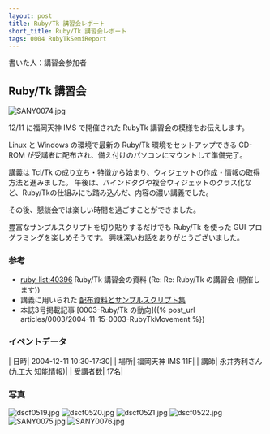 ```yaml
---
layout: post
title: Ruby/Tk 講習会レポート
short_title: Ruby/Tk 講習会レポート
tags: 0004 RubyTkSemiReport
---
```



書いた人：講習会参加者

## Ruby/Tk 講習会
![SANY0074.jpg]({{site.baseurl}}/images/0004-RubyTkSemiReport/SANY0074.jpg)

12/11 に福岡天神 IMS で開催された RubyTk 講習会の模様をお伝えします。

Linux と Windows の環境で最新の Ruby/Tk 環境をセットアップできる CD-ROM が受講者に配布され、備え付けのパソコンにマウントして準備完了。

講義は Tcl/Tk の成り立ち・特徴から始まり、ウィジェットの作成・情報の取得方法と進みました。
午後は、バインドタグや複合ウィジェットのクラス化など、Ruby/Tkの仕組みにも踏み込んだ、内容の濃い講義でした。

その後、懇談会では楽しい時間を過ごすことができました。

豊富なサンプルスクリプトを切り貼りするだけでも Ruby/Tk を使った GUI プログラミングを楽しめそうです。
興味深いお話をありがとうございました。

### 参考

* [ruby-list:40396](http://blade.nagaokaut.ac.jp/cgi-bin/scat.rb/ruby/ruby-list/40396) Ruby/Tk 講習会の資料 (Re:  Re: Ruby/Tk の講習会 (開催します))
* 講義に用いられた [配布資料とサンプルスクリプト集](http://www.dumbo.ai.kyutech.ac.jp/~nagai/RubyTk-seminar-20041211.tar.gz)
* 本誌3号掲載記事 [0003-Ruby/Tk の動向]({% post_url articles/0003/2004-11-15-0003-RubyTkMovement %})


### イベントデータ

| 日時| 2004-12-11 10:30-17:30|
| 場所| 福岡天神 IMS 11F|
| 講師| 永井秀利さん (九工大 知能情報)|
| 受講者数| 17名|


### 写真

![dscf0519.jpg]({{site.baseurl}}/images/0004-RubyTkSemiReport/dscf0519.jpg)
![dscf0520.jpg]({{site.baseurl}}/images/0004-RubyTkSemiReport/dscf0520.jpg)
![dscf0521.jpg]({{site.baseurl}}/images/0004-RubyTkSemiReport/dscf0521.jpg)
![dscf0522.jpg]({{site.baseurl}}/images/0004-RubyTkSemiReport/dscf0522.jpg)
![SANY0075.jpg]({{site.baseurl}}/images/0004-RubyTkSemiReport/SANY0075.jpg)
![SANY0076.jpg]({{site.baseurl}}/images/0004-RubyTkSemiReport/SANY0076.jpg)


